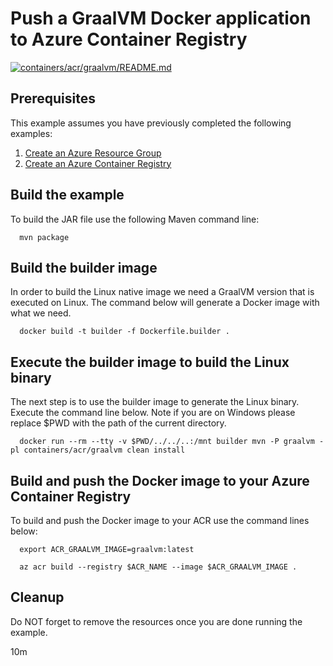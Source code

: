 
# Push a GraalVM Docker application to Azure Container Registry

[![containers/acr/graalvm/README.md](https://github.com/Azure-Samples/java-on-azure-examples/actions/workflows/containers_acr_graalvm_README_md.yml/badge.svg)](https://github.com/Azure-Samples/java-on-azure-examples/actions/workflows/containers_acr_graalvm_README_md.yml)

## Prerequisites

This example assumes you have previously completed the following examples:

1. [Create an Azure Resource Group](../../group/create/README.md)
1. [Create an Azure Container Registry](../create/README.md)

<!-- workflow.cron(0 5 * * 2) -->
<!-- workflow.include(../create/README.md) -->

## Build the example

<!-- workflow.run()

cd containers/acr/graalvm

  -->

To build the JAR file use the following Maven command line:

```shell
  mvn package
```

## Build the builder image

In order to build the Linux native image we need a GraalVM version that is 
executed on Linux. The command below will generate a Docker image with what we
need.

```shell
  docker build -t builder -f Dockerfile.builder .
```

## Execute the builder image to build the Linux binary

The next step is to use the builder image to generate the Linux binary. Execute
the command line below. Note if you are on Windows please replace $PWD with the
path of the current directory.

```shell
  docker run --rm --tty -v $PWD/../../..:/mnt builder mvn -P graalvm -pl containers/acr/graalvm clean install  
```

## Build and push the Docker image to your Azure Container Registry

To build and push the Docker image to your ACR use the command lines below:

```shell
  export ACR_GRAALVM_IMAGE=graalvm:latest

  az acr build --registry $ACR_NAME --image $ACR_GRAALVM_IMAGE .
```

<!-- workflow.run()

cd ../../..

  -->

<!-- workflow.directOnly()

export RESULT=$(az acr repository show --name $ACR_NAME --image $ACR_GRAALVM_IMAGE)
az group delete --name $RESOURCE_GROUP --yes || true

if [[ -z $RESULT ]]; then
  echo "Unable to find $ACR_GRAALVM_IMAGE image"
  exit 1
fi

  -->

## Cleanup

Do NOT forget to remove the resources once you are done running the example.

10m
